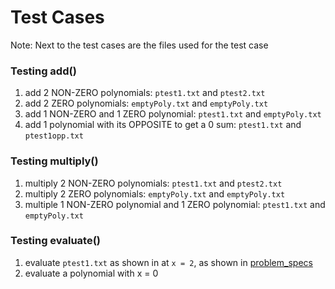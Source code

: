 # Test Cases

Note: Next to the test cases are the files used for the test case

### Testing add()

1. add 2 NON-ZERO polynomials: `ptest1.txt` and `ptest2.txt`
2. add 2 ZERO polynomials: `emptyPoly.txt` and `emptyPoly.txt`
3. add 1 NON-ZERO and 1 ZERO polynomial: `ptest1.txt` and `emptyPoly.txt`
4. add 1 polynomial with its OPPOSITE to get a 0 sum: `ptest1.txt` and `ptest1opp.txt`

### Testing multiply()

1. multiply 2 NON-ZERO polynomials: `ptest1.txt` and `ptest2.txt`
2. multiply 2 ZERO polynomials: `emptyPoly.txt` and `emptyPoly.txt`
3. multiple 1 NON-ZERO polynomial and 1 ZERO polynomial: `ptest1.txt` and `emptyPoly.txt`

### Testing evaluate()

1. evaluate `ptest1.txt` as shown in at `x = 2`, as shown in [problem_specs](https://github.com/urvishp13/Polynomial/blob/main/docs/problem_specs.pdf)
2. evaluate a polynomial with x = 0